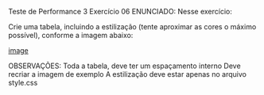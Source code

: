 Teste de Performance 3
Exercício 06
ENUNCIADO:
Nesse exercício:

Crie uma tabela, incluindo a estilização (tente aproximar as cores o máximo possível), conforme a imagem abaixo:

[image](tp6.png)

OBSERVAÇÕES:
Toda a tabela, deve ter um espaçamento interno
Deve recriar a imagem de exemplo
A estilização deve estar apenas no arquivo style.css
